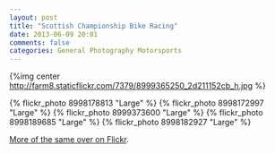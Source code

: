 ```yaml
---
layout: post
title: "Scottish Championship Bike Racing"
date: 2013-06-09 20:01
comments: false
categories: General Photography Motorsports 
---
```


{%img center http://farm8.staticflickr.com/7379/8999365250_2d211152cb_h.jpg %}

{% flickr_photo 8998178813 "Large" %}
{% flickr_photo 8998172997 "Large" %}
{% flickr_photo 8999373600 "Large" %}
{% flickr_photo 8998189685 "Large" %}
{% flickr_photo 8998182927 "Large" %}

[More of the same over on Flickr](http://www.flickr.com/photos/yankcrime/sets/72157634031044506/).


